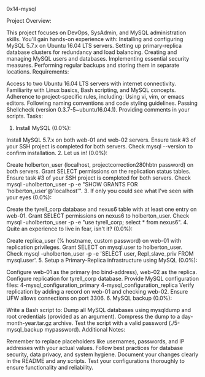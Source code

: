 0x14-mysql

Project Overview:

This project focuses on DevOps, SysAdmin, and MySQL administration skills.
You'll gain hands-on experience with:
Installing and configuring MySQL 5.7.x on Ubuntu 16.04 LTS servers.
Setting up primary-replica database clusters for redundancy and load balancing.
Creating and managing MySQL users and databases.
Implementing essential security measures.
Performing regular backups and storing them in separate locations.
Requirements:

Access to two Ubuntu 16.04 LTS servers with internet connectivity.
Familiarity with Linux basics, Bash scripting, and MySQL concepts.
Adherence to project-specific rules, including:
Using vi, vim, or emacs editors.
Following naming conventions and code styling guidelines.
Passing Shellcheck (version 0.3.7-5~ubuntu16.04.1).
Providing comments in your scripts.
Tasks:

1. Install MySQL (0.0%):

Install MySQL 5.7.x on both web-01 and web-02 servers.
Ensure task #3 of your SSH project is completed for both servers.
Check mysql --version to confirm installation.
2. Let us in! (0.0%):

Create holberton_user (localhost, projectcorrection280hbtn password) on both servers.
Grant SELECT permissions on the replication status tables.
Ensure task #3 of your SSH project is completed for both servers.
Check mysql -uholberton_user -p -e "SHOW GRANTS FOR 'holberton_user'@'localhost'".
3. If only you could see what I've seen with your eyes (0.0%):

Create the tyrell_corp database and nexus6 table with at least one entry on web-01.
Grant SELECT permissions on nexus6 to holberton_user.
Check mysql -uholberton_user -p -e "use tyrell_corp; select * from nexus6".
4. Quite an experience to live in fear, isn't it? (0.0%):

Create replica_user (% hostname, custom password) on web-01 with replication privileges.
Grant SELECT on mysql.user to holberton_user.
Check mysql -uholberton_user -p -e 'SELECT user, Repl_slave_priv FROM mysql.user'.
5. Setup a Primary-Replica infrastructure using MySQL (0.0%):

Configure web-01 as the primary (no bind-address), web-02 as the replica.
Configure replication for tyrell_corp database.
Provide MySQL configuration files:
4-mysql_configuration_primary
4-mysql_configuration_replica
Verify replication by adding a record on web-01 and checking web-02.
Ensure UFW allows connections on port 3306.
6. MySQL backup (0.0%):

Write a Bash script to:
Dump all MySQL databases using mysqldump and root credentials (provided as an argument).
Compress the dump to a day-month-year.tar.gz archive.
Test the script with a valid password (./5-mysql_backup mypassword).
Additional Notes:

Remember to replace placeholders like usernames, passwords, and IP addresses with your actual values.
Follow best practices for database security, data privacy, and system hygiene.
Document your changes clearly in the README and any scripts.
Test your configurations thoroughly to ensure functionality and reliability.
